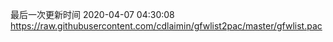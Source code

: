 最后一次更新时间 2020-04-07 04:30:08
https://raw.githubusercontent.com/cdlaimin/gfwlist2pac/master/gfwlist.pac

